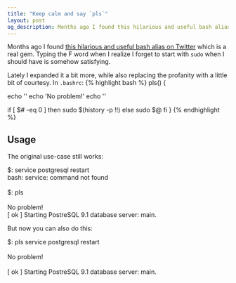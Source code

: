 ```yaml
---
title: "Keep calm and say `pls`"
layout: post
og_description: Months ago I found this hilarious and useful bash alias on Twitter which is a real gem. I wrote an expansion and made it a bit more polite.
---
```


Months ago I found [this hilarious and useful bash alias on Twitter](https://twitter.com/liamosaur/status/506975850596536320) which is a real gem. Typing the F word when I
realize I forget to start with `sudo` when I should have is somehow satisfying.

Lately I expanded it a bit more, while also replacing the profanity with a little bit of courtesy. In `.bashrc`:
{% highlight bash %}
pls() {

   echo ''
   echo 'No problem!'
   echo ''

   if [ $# -eq 0 ]
   then
        sudo $(history -p !!)
   else
        sudo $@
   fi
}
{% endhighlight %}

<!--stop-->

## Usage

The original use-case still works:

<div class="code">
$: service postgresql restart
<br>
bash: service: command not found
<br>
<br>
$: pls
<br>
<br>
No problem!
<br>
[ ok ] Starting PostreSQL 9.1 database server: main.
</div>

But now you can also do this:

<div class="code">
$: pls service postgresql restart
<br>
<br>
No problem!
<br>
<br>
[ ok ] Starting PostreSQL 9.1 database server: main.
</div>
